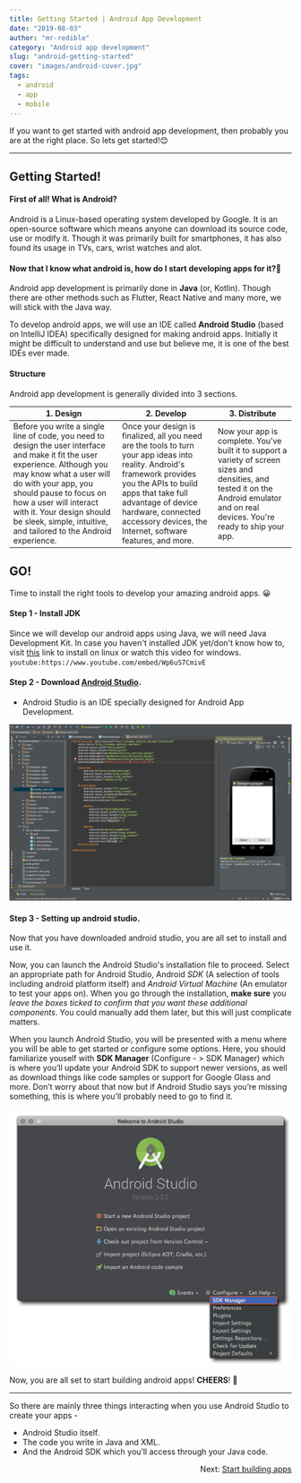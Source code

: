 ```yaml
---
title: Getting Started | Android App Development
date: "2019-08-03"
author: "mr-redible"
category: "Android app development"
slug: "android-getting-started"
cover: "images/android-cover.jpg"
tags:
  - android
  - app
  - mobile
---
```


If you want to get started with android app development, then probably you are at the right place. So lets get started!😊

---

## Getting Started!

#### First of all! What is Android?

Android is a Linux-based operating system developed by Google. It is an open-source software which means anyone can download its source code, use or modify it. Though it was primarily built for smartphones, it has also found its usage in TVs, cars, wrist watches and alot.

#### Now that I know what android is, how do I start developing apps for it?🤔

Android app development is primarily done in **Java** (or, Kotlin). Though there are other methods such as Flutter, React Native and many more, we will stick with the Java way.

To develop android apps, we will use an IDE called **Android Studio** (based on IntelliJ IDEA) specifically designed for making android apps. Initially it might be difficult to understand and use but believe me, it is one of the best IDEs ever made.

#### Structure

Android app development is generally divided into 3 sections.

| 1. Design                                                                                                                                                                                                                                                                                                                          | 2. Develop                                                                                                                                                                                                                                                                  | 3. Distribute                                                                                                                                                                           |
| ---------------------------------------------------------------------------------------------------------------------------------------------------------------------------------------------------------------------------------------------------------------------------------------------------------------------------------- | --------------------------------------------------------------------------------------------------------------------------------------------------------------------------------------------------------------------------------------------------------------------------- | --------------------------------------------------------------------------------------------------------------------------------------------------------------------------------------- |
| Before you write a single line of code, you need to design the user interface and make it fit the user experience. Although you may know what a user will do with your app, you should pause to focus on how a user will interact with it. Your design should be sleek, simple, intuitive, and tailored to the Android experience. | Once your design is finalized, all you need are the tools to turn your app ideas into reality. Android's framework provides you the APIs to build apps that take full advantage of device hardware, connected accessory devices, the Internet, software features, and more. | Now your app is complete. You've built it to support a variety of screen sizes and densities, and tested it on the Android emulator and on real devices. You're ready to ship your app. |

## GO!

Time to install the right tools to develop your amazing android apps. 😀

#### Step 1 - Install JDK

Since we will develop our android apps using Java, we will need Java Development Kit.
In case you haven't installed JDK yet/don't know how to, visit [this](https://stackoverflow.com/questions/14788345/how-to-install-the-jdk-on-ubuntu-linux) link to install on linux or watch this video for windows.
`youtube:https://www.youtube.com/embed/Wp6uS7CmivE`

#### Step 2 - Download [Android Studio](https://developer.android.com/studio/index.html).

- Android Studio is an IDE specially designed for Android App Development.

![Android studio](./android_studio.png)

#### Step 3 - Setting up android studio.

Now that you have downloaded android studio, you are all set to install and use it.

Now, you can launch the Android Studio's installation file to proceed. Select an appropriate path for Android Studio, Android _SDK_ (A selection of tools including android platform itself) and _Android Virtual Machine_ (An emulator to test your apps on).
When you go through the installation, **make sure** you _leave the boxes ticked to confirm that you want these additional components_. You could manually add them later, but this will just complicate matters.

When you launch Android Studio, you will be presented with a menu where you will be able to get started or configure some options. Here, you should familiarize youself with **SDK Manager** (Configure - > SDK Manager) which is where you’ll update your Android SDK to support newer versions, as well as download things like code samples or support for Google Glass and more. Don’t worry about that now but if Android Studio says you’re missing something, this is where you’ll probably need to go to find it.

![Android studio complete](./android_studio_complete.png)

Now, you are all set to start building android apps! **CHEERS**! 🍺

---

So there are mainly three things interacting when you use Android Studio to create your apps -

- Android Studio itself.
- The code you write in Java and XML.
- And the Android SDK which you’ll access through your Java code.

<div style="text-align: right">Next: <a href="/android-start-building-apps">Start building apps</a></div>
